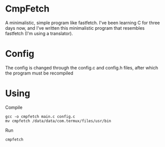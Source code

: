 # CmpFetch
A minimalistic, simple program like fastfetch. I've been learning C for three days now, and I've written this minimalistic program that resembles fastfetch (I'm using a translator).
# Config
The config is changed through the config.c and config.h files, after which the program must be recompiled
# Using
Compile 
```
gcc -o cmpfetch main.c config.c
mv cmpfetch /data/data/com.termux/files/usr/bin
```
Run
```
cmpfetch
```
